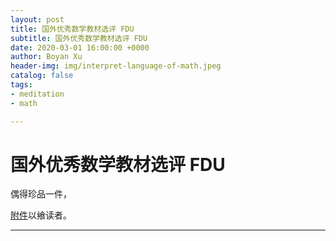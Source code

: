 ```yaml
---
layout: post
title: 国外优秀数学教材选评 FDU
subtitle: 国外优秀数学教材选评 FDU
date: 2020-03-01 16:00:00 +0000
author: Boyan Xu
header-img: img/interpret-language-of-math.jpeg
catalog: false
tags:
- meditation
- math

---
```

# 国外优秀数学教材选评 FDU

偶得珍品一件，

[附件](https://github.com/BoyanXu/BoyanXu.github.io/raw/master/img/%E5%A4%8D%E6%97%A6%E5%A4%A7%E5%AD%A6%20%E5%9B%BD%E5%A4%96%E4%BC%98%E7%A7%80%E6%95%B0%E5%AD%A6%E6%95%99%E6%9D%90%E9%80%89%E8%AF%84.pdf)以飨读者。

***